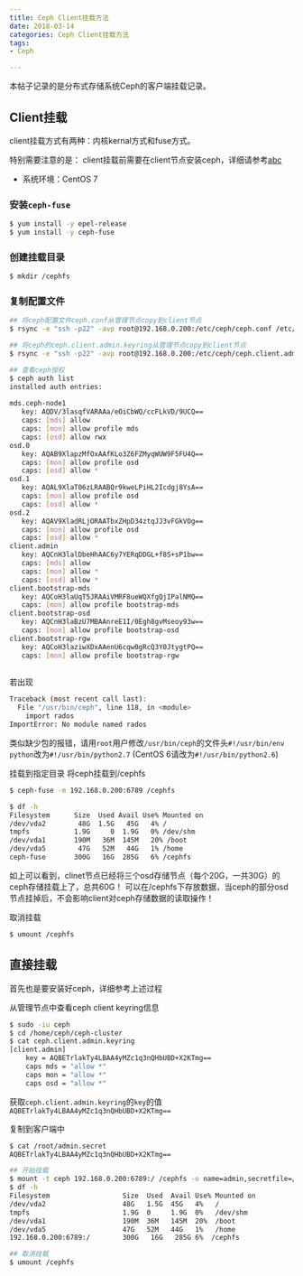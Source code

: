 ```yaml
---
title: Ceph Client挂载方法
date: 2018-03-14
categories: Ceph Client挂载方法
tags: 
- Ceph

---
```

本帖子记录的是分布式存储系统Ceph的客户端挂载记录。

## Client挂载

client挂载方式有两种：内核kernal方式和fuse方式。

特别需要注意的是：
client挂载前需要在client节点安装ceph，详细请参考[abc](abc)

- 系统环境：CentOS 7


### 安装`ceph-fuse`

```bash
$ yum install -y epel-release
$ yum install -y ceph-fuse
```


### 创建挂载目录

```bash
$ mkdir /cephfs
```


### 复制配置文件

```bash
## 将ceph配置文件ceph.conf从管理节点copy到client节点
$ rsync -e "ssh -p22" -avp root@192.168.0.200:/etc/ceph/ceph.conf /etc/ceph/

## 将ceph的ceph.client.admin.keyring从管理节点copy到client节点
$ rsync -e "ssh -p22" -avp root@192.168.0.200:/etc/ceph/ceph.client.admin.keyring /etc/ceph/

## 查看ceph授权
$ ceph auth list
installed auth entries:
 
mds.ceph-node1
   key: AQDV/3lasqfVARAAa/eOiCbWQ/ccFLkVD/9UCQ==
   caps: [mds] allow
   caps: [mon] allow profile mds
   caps: [osd] allow rwx
osd.0
   key: AQAB9XlapzMfOxAAfKLo3Z6FZMyqWUW9F5FU4Q==
   caps: [mon] allow profile osd
   caps: [osd] allow *
osd.1
   key: AQAL9XlaT06zLRAABQr9kweLPiHL2Icdgj8YsA==
   caps: [mon] allow profile osd
   caps: [osd] allow *
osd.2
   key: AQAV9XladRLjORAATbxZHpD34ztqJJ3vFGkVOg==
   caps: [mon] allow profile osd
   caps: [osd] allow *
client.admin
   key: AQCnH3lalDbeHhAAC6y7YERqDDGL+f8S+sP1bw==
   caps: [mds] allow
   caps: [mon] allow *
   caps: [osd] allow *
client.bootstrap-mds
   key: AQCoH3laUqT5JRAAiVMRF8ueWQXfgQjIPalNMQ==
   caps: [mon] allow profile bootstrap-mds
client.bootstrap-osd
   key: AQCnH3laBzU7MBAAnreE1I/0Egh8gvMseoy93w==
   caps: [mon] allow profile bootstrap-osd
client.bootstrap-rgw
   key: AQCoH3laziwXDxAAenU6cqw0gRcQ3Y0JtygtPQ==
   caps: [mon] allow profile bootstrap-rgw
 
```

若出现
```bash
Traceback (most recent call last):
  File "/usr/bin/ceph", line 118, in <module>
    import rados
ImportError: No module named rados
```
类似缺少包的报错，请用`root`用户修改`/usr/bin/ceph`的文件头`#!/usr/bin/env python`改为`#!/usr/bin/python2.7` (CentOS 6请改为`#!/usr/bin/python2.6`)


挂载到指定目录
将ceph挂载到/cephfs

```bash
$ ceph-fuse -m 192.168.0.200:6789 /cephfs

$ df -h
Filesystem      Size  Used Avail Use% Mounted on
/dev/vda2        48G  1.5G   45G   4% /
tmpfs           1.9G     0  1.9G   0% /dev/shm
/dev/vda1       190M   36M  145M   20% /boot
/dev/vda5        47G   52M   44G   1% /home
ceph-fuse       300G   16G  285G   6% /cephfs
```

如上可以看到，clinet节点已经将三个osd存储节点（每个20G，一共30G）的ceph存储挂载上了，总共60G！
可以在/cephfs下存放数据，当ceph的部分osd节点挂掉后，不会影响client对ceph存储数据的读取操作！
 
取消挂载
```bash
$ umount /cephfs
```



## 直接挂载

首先也是要安装好ceph，详细参考上述过程

从管理节点中查看ceph client keyring信息
```bash
$ sudo -iu ceph
$ cd /home/ceph/ceph-cluster
$ cat ceph.client.admin.keyring
[client.admin]
	key = AQBETrlakTy4LBAA4yMZc1q3nQHbUBD+X2KTmg==
	caps mds = "allow *"
	caps mon = "allow *"
	caps osd = "allow *"
```

获取`ceph.client.admin.keyring`的`key`的值`AQBETrlakTy4LBAA4yMZc1q3nQHbUBD+X2KTmg==`

复制到客户端中
```bash
$ cat /root/admin.secret
AQBETrlakTy4LBAA4yMZc1q3nQHbUBD+X2KTmg==

## 开始挂载
$ mount -t ceph 192.168.0.200:6789:/ /cephfs -o name=admin,secretfile=/root/admin.secret  
$ df -h
Filesystem                  Size  Used  Avail Use% Mounted on
/dev/vda2                   48G   1.5G  45G   4%   / 
tmpfs                       1.9G  0     1.9G  0%   /dev/shm
/dev/vda1                   190M  36M   145M  20%  /boot
/dev/vda5                   47G   52M   44G   1%   /home
192.168.0.200:6789:/        300G   16G   285G 6%  /cephfs

## 取消挂载
$ umount /cephfs
```




